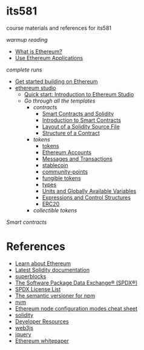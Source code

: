 # its581
course materials and references for its581

_warmup reading_
* [What is Ethereum?](https://ethereum.org/en/what-is-ethereum/)
* [Use Ethereum Applications](https://ethereum.org/en/dapps/)

_complete runs_
* [Get started building on Ethereum](https://ethereum.org/en/build/)
* [ethereum studio](https://studio.ethereum.org/)
  * [Quick start: Introduction to Ethereum Studio](https://youtu.be/-tjk0yIIaIM)
  * _Go through all the templates_
    * _contracts_
      * [Smart Contracts and Solidity](https://github.com/ethereumbook/ethereumbook/blob/develop/07smart-contracts-solidity.asciidoc)
      * [Introduction to Smart Contracts](https://solidity.readthedocs.io/en/latest/introduction-to-smart-contracts.html)
      * [Layout of a Solidity Source File](https://solidity.readthedocs.io/en/latest/layout-of-source-files.html)
      * [Structure of a Contract](https://solidity.readthedocs.io/en/latest/structure-of-a-contract.html)
    * _tokens_
      * [tokens](https://docs.openzeppelin.com/contracts/2.x/tokens)
      * [Ethereum Accounts](https://ethereum.org/en/whitepaper/\#ethereum-accounts)
      * [Messages and Transactions](https://ethereum.org/en/whitepaper/\#messages-and-transactions)
      * [stablecoin](https://www.investopedia.com/terms/s/stablecoin.asp)
      * [community-points](https://www.reddit.com/community-points/)
      * [fungible tokens](https://docs.openzeppelin.com/contracts/2.x/erc20)
      * [types](https://solidity.readthedocs.io/en/latest/types.html)
      * [Units and Globally Available Variables](https://solidity.readthedocs.io/en/latest/units-and-global-variables.html)
      * [Expressions and Control Structures](https://solidity.readthedocs.io/en/latest/control-structures.html)
      * [ERC20](https://docs.openzeppelin.com/contracts/2.x/api/token/erc20)
    * _collectible tokens_

      
_Smart contracts_


# References
* [Learn about Ethereum](https://ethereum.org/en/learn/)
* [Latest Solidity documentation](https://solidity.readthedocs.io/en/latest/)
* [superblocks](https://superblocks.com/)
* [The Software Package Data Exchange® (SPDX®)](https://spdx.dev/)
* [SPDX License List](https://spdx.org/licenses/)
* [The semantic versioner for npm](https://docs.npmjs.com/misc/semver.html)
* [nvm](https://github.com/nvm-sh/nvm)
* [Ethereum node configuration modes cheat sheet](https://dev.to/5chdn/ethereum-node-configuration-modes-cheat-sheet-25l8)
* [solidity](https://github.com/ethereum/solidity)
* [Developer Resources](https://ethereum.org/en/developers/)
* [web3js](https://web3js.readthedocs.io/en)
* [jquery](https://jquery.com/)
* [Ethereum whitepaper](https://ethereum.org/en/whitepaper/)
